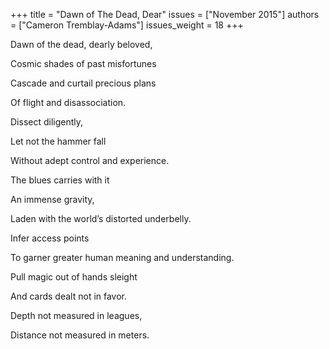 +++
title = "Dawn of The Dead, Dear"
issues = ["November 2015"]
authors = ["Cameron Tremblay-Adams"]
issues_weight = 18
+++

Dawn of the dead, dearly beloved,

Cosmic shades of past misfortunes

Cascade and curtail precious plans

Of flight and disassociation.

Dissect diligently,

Let not the hammer fall

Without adept control and experience.

The blues carries with it

An immense gravity,

Laden with the world’s distorted underbelly.

Infer access points

To garner greater human meaning and understanding.

Pull magic out of hands sleight

And cards dealt not in favor.

Depth not measured in leagues,

Distance not measured in meters.
